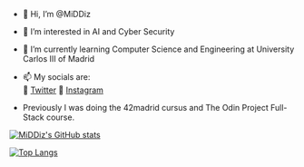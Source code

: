 - 👋 Hi, I’m @MiDDiz
- 👀 I’m interested in AI and Cyber Security
- 🌱 I’m currently learning Computer Science and Engineering at University Carlos III of Madrid
- 📫 My socials are:  
      💙 [Twitter](https://twitter.com/_MiDDiz)
      💓 [Instagram](https://www.instagram.com/its_middiz)
      
- Previously I was doing the 42madrid cursus and The Odin Project Full-Stack course.
<!---
MiDDiz/MiDDiz is a ✨ special ✨ repository because its `README.md` (this file) appears on your GitHub profile.
You can click the Preview link to take a look at your changes.
--->
[![MiDDiz's GitHub stats](https://github-readme-stats.vercel.app/api?username=MiDDiz&theme=tokyonight&show_icons=true)](https://www.youtube.com/watch?v=dQw4w9WgXcQ)


[![Top Langs](https://github-readme-stats.vercel.app/api/top-langs/?username=MiDDiz&theme=tokyonight&show_icons=true)](https://www.youtube.com/watch?v=dQw4w9WgXcQ)
